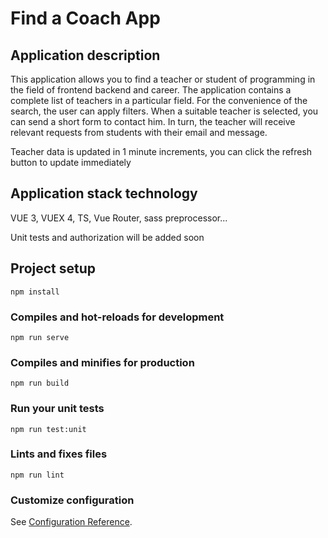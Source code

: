 # Find a Coach App

## Application description

This application allows you to find a teacher or student of programming in the field of frontend backend and career. The application contains a complete list of teachers in a particular field. For the convenience of the search, the user can apply filters. When a suitable teacher is selected, you can send a short form to contact him. In turn, the teacher will receive relevant requests from students with their email and message.

Teacher data is updated in 1 minute increments, you can click the refresh button to update immediately

## Application stack technology

VUE 3, VUEX 4, TS, Vue Router, sass preprocessor...

Unit tests and authorization will be added soon

## Project setup

```
npm install
```

### Compiles and hot-reloads for development

```
npm run serve
```

### Compiles and minifies for production

```
npm run build
```

### Run your unit tests

```
npm run test:unit
```

### Lints and fixes files

```
npm run lint
```

### Customize configuration

See [Configuration Reference](https://cli.vuejs.org/config/).
